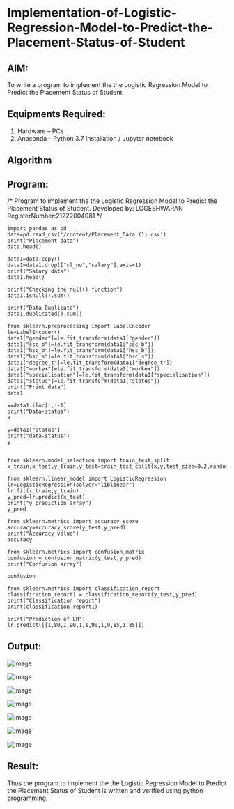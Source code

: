 # Implementation-of-Logistic-Regression-Model-to-Predict-the-Placement-Status-of-Student

## AIM:
To write a program to implement the the Logistic Regression Model to Predict the Placement Status of Student.

## Equipments Required:
1. Hardware – PCs
2. Anaconda – Python 3.7 Installation / Jupyter notebook

## Algorithm


## Program:
/*
Program to implement the the Logistic Regression Model to Predict the Placement Status of Student.
Developed by: LOGESHWARAN
RegisterNumber:21222004081
*/


```
import pandas as pd
data=pd.read_csv('/content/Placement_Data (1).csv')
print("Placement data")
data.head()

data1=data.copy()
data1=data1.drop(["sl_no","salary"],axis=1)
print("Salary data")
data1.head()

print("Checking the null() function")
data1.isnull().sum()

print("Data Duplicate")
data1.duplicated().sum()

from sklearn.preprocessing import LabelEncoder
le=LabelEncoder()
data1["gender"]=le.fit_transform(data1["gender"])
data1["ssc_b"]=le.fit_transform(data1["ssc_b"])
data1["hsc_b"]=le.fit_transform(data1["hsc_b"])
data1["hsc_s"]=le.fit_transform(data1["hsc_s"])
data1["degree_t"]=le.fit_transform(data1["degree_t"])
data1["workex"]=le.fit_transform(data1["workex"])
data1["specialisation"]=le.fit_transform(data1["specialisation"])
data1["status"]=le.fit_transform(data1["status"])
print("Print data")
data1

x=data1.iloc[:,:-1]
print("Data-status")
x

y=data1["status"]
print("data-status")
y


from sklearn.model_selection import train_test_split
x_train,x_test,y_train,y_test=train_test_split(x,y,test_size=0.2,random_state=0)

from sklearn.linear_model import LogisticRegression
lr=LogisticRegression(solver="liblinear")
lr.fit(x_train,y_train)
y_pred=lr.predict(x_test)
print("y_prediction array")
y_pred

from sklearn.metrics import accuracy_score
accuracy=accuracy_score(y_test,y_pred)
print("Accuracy value")
accuracy

from sklearn.metrics import confusion_matrix
confusion = confusion_matrix(y_test,y_pred)
print("Confusion array")

confusion

from sklearn.metrics import classification_report
classification_report1 = classification_report(y_test,y_pred)
print("Classification report")
print(classification_report1)

print("Prediction of LR")
lr.predict([[1,80,1,90,1,1,90,1,0,85,1,85]])
```




## Output:




![image](https://github.com/Logeshwaran259/Implementation-of-Logistic-Regression-Model-to-Predict-the-Placement-Status-of-Student/assets/129398164/dff94f40-61e9-4a86-a5da-a546ca6e8546)





![image](https://github.com/Logeshwaran259/Implementation-of-Logistic-Regression-Model-to-Predict-the-Placement-Status-of-Student/assets/129398164/3e7fceea-5016-492c-85fc-208b52eaaac8)



![image](https://github.com/Logeshwaran259/Implementation-of-Logistic-Regression-Model-to-Predict-the-Placement-Status-of-Student/assets/129398164/2c238d75-ac2a-4998-a5cc-b6f081032b80)




![image](https://github.com/Logeshwaran259/Implementation-of-Logistic-Regression-Model-to-Predict-the-Placement-Status-of-Student/assets/129398164/8dd7d10d-1865-45f3-802d-099a7488fb56)





![image](https://github.com/Logeshwaran259/Implementation-of-Logistic-Regression-Model-to-Predict-the-Placement-Status-of-Student/assets/129398164/330412b9-a85e-499c-808e-a365567fb7f2)







![image](https://github.com/Logeshwaran259/Implementation-of-Logistic-Regression-Model-to-Predict-the-Placement-Status-of-Student/assets/129398164/4816e08d-d1ae-4e0f-b820-9d496ba01411)







![image](https://github.com/Logeshwaran259/Implementation-of-Logistic-Regression-Model-to-Predict-the-Placement-Status-of-Student/assets/129398164/384a0e09-2ab3-4ddc-baa7-16030b25e2be)







## Result:
Thus the program to implement the the Logistic Regression Model to Predict the Placement Status of Student is written and verified using python programming.
